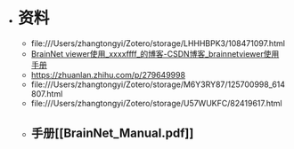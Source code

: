 - # 资料
	- file:///Users/zhangtongyi/Zotero/storage/LHHHBPK3/108471097.html
	- [BrainNet viewer使用_xxxxffff_的博客-CSDN博客_brainnetviewer使用手册](file:///Users/zhangtongyi/Zotero/storage/6YVRESJH/120020099.html)
	- https://zhuanlan.zhihu.com/p/279649998
	- file:///Users/zhangtongyi/Zotero/storage/M6Y3RY87/125700998_614807.html
	- file:///Users/zhangtongyi/Zotero/storage/U57WUKFC/82419617.html
	- 手册[[BrainNet_Manual.pdf]]
		- 